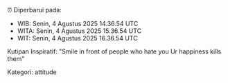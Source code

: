 ⏰ Diperbarui pada:
- WIB: Senin, 4 Agustus 2025 14.36.54 UTC
- WITA: Senin, 4 Agustus 2025 15.36.54 UTC
- WIT: Senin, 4 Agustus 2025 16.36.54 UTC

Kutipan Inspiratif:
"Smile in front of people who hate you Ur happiness kills them"


Kategori: attitude

